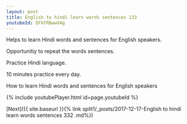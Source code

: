 ```yaml
---
layout: post
title: English to hindi learn words sentences 133 
youtubeId: DFkFRBwwVAg
---
```

 
 
Helps to learn Hindi words and sentences for English speakers.

Opportunitiy to repeat the words sentences. 

Practice Hindi language. 
 
10 minutes practice every day. 
 
How to learn Hindi words and sentences for English speakers 
 
{% include youtubePlayer.html id=page.youtubeId %}
 
 
[Next]({{ site.baseurl }}{% link  split1/_posts/2017-12-17-English to hindi learn words sentences 332 .md%})
 

